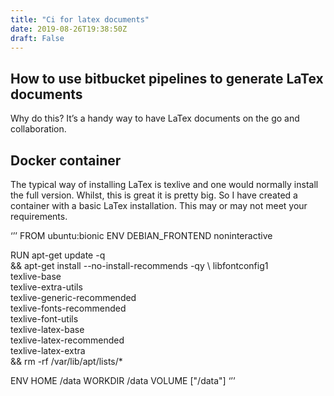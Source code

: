 ```yaml
---
title: "Ci for latex documents"
date: 2019-08-26T19:38:50Z
draft: False
---
```


## How to use bitbucket pipelines to generate LaTex documents


Why do this? It’s a handy way to have LaTex documents on the go and 
collaboration.

## Docker container

The typical way of installing LaTex is texlive and one would normally install the full version.
Whilst, this is great it is pretty big.
So I have created a container with a basic LaTex installation. 
This may or may not meet your requirements.


‘’’
FROM ubuntu:bionic
ENV DEBIAN_FRONTEND noninteractive

RUN apt-get update -q \
    && apt-get install --no-install-recommends -qy \ 
    libfontconfig1 \
    texlive-base \
    texlive-extra-utils \
    texlive-generic-recommended \
    texlive-fonts-recommended \
    texlive-font-utils \
    texlive-latex-base \
    texlive-latex-recommended \
    texlive-latex-extra \
    && rm -rf /var/lib/apt/lists/*

ENV HOME /data
WORKDIR /data
VOLUME ["/data"]
‘’’

